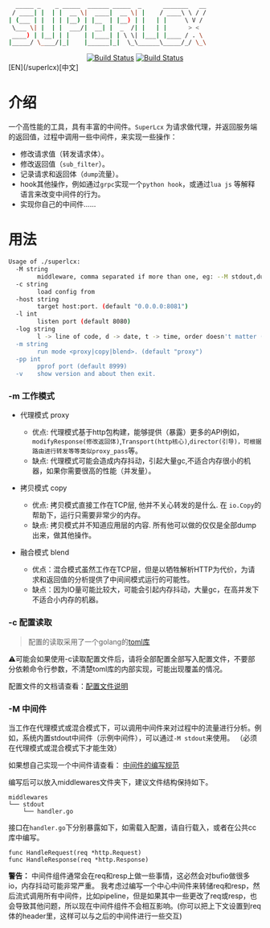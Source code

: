 ```bash
  _____ _    _ _____  ______ _____  _      _______   __
 / ____| |  | |  __ \|  ____|  __ \| |    / ____\ \ / /
| (___ | |  | | |__) | |__  | |__) | |   | |     \ V / 
 \___ \| |  | |  ___/|  __| |  _  /| |   | |      > <  
 ____) | |__| | |    | |____| | \ \| |___| |____ / . \ 
|_____/ \____/|_|    |______|_|  \_\______\_____/_/ \_\
```

<div align="center">
  <a href="https://travis-ci.com/github/dashjay/superlcx"><img src="https://travis-ci.com/dashjay/superlcx.svg?branch=master" alt="Build Status"></a>
  <a href="https://github.com/dashjay/superlcx/actions?query=workflow%3Aauto_release"><img src="https://github.com/dashjay/superlcx/workflows/auto_release/badge.svg" alt="Build Status"></a>
</div>
[EN](/superlcx)[中文]

# 介绍
一个高性能的工具，具有丰富的中间件。`SuperLcx` 为请求做代理，并返回服务端的返回值，过程中调用一些中间件，来实现一些操作：
- 修改请求值（转发请求体）。
- 修改返回值（`sub_filter`）。
- 记录请求和返回体（`dump`流量）。
- hook其他操作，例如通过`grpc`实现一个`python hook`，或通过`lua js` 等解释语言来改变中间件的行为。
- 实现你自己的中间件……

# 用法
```bash
Usage of ./superlcx:
  -M string
        middleware, comma separated if more than one, eg: --M stdout,dumps
  -c string
        load config from
  -host string
        target host:port. (default "0.0.0.0:8081")
  -l int
        listen port (default 8080)
  -log string
        l -> line of code, d -> date, t -> time, order doesn't matter (default "t")
  -m string
        run mode <proxy|copy|blend>. (default "proxy")
  -pp int
        pprof port (default 8999)
  -v    show version and about then exit.
```

### -m 工作模式
- 代理模式 proxy
    - 优点: 代理模式基于http包构建，能够提供（暴露）更多的API例如，`modifyResponse(修改返回体)`,`Transport(http核心)`,`director(引导)，可根据路由进行转发等等类似proxy_pass`等。
    - 缺点: 代理模式可能会造成内存抖动，引起大量gc,不适合内存很小的机器，如果你需要很高的性能（并发量）。

- 拷贝模式 copy
    - 优点: 拷贝模式直接工作在TCP层, 他并不关心转发的是什么. 在 `io.Copy`的帮助下，运行只需要非常少的内存。
    - 缺点: 拷贝模式并不知道应用层的内容. 所有他可以做的仅仅是全部dump出来，做其他操作。

- 融合模式 blend
    - 优点：混合模式虽然工作在TCP层，但是以牺牲解析HTTP为代价，为请求和返回值的分析提供了中间间模式运行的可能性。
    - 缺点：因为IO量可能比较大，可能会引起内存抖动，大量gc，在高并发下不适合小内存的机器。

### -c 配置读取
> 配置的读取采用了一个golang的[toml库](https://github.com/BurntSushi/toml)

⚠️可能会如果使用-c读取配置文件后，请将全部配置全部写入配置文件，不要部分依赖命令行参数，不清楚toml库的内部实现，可能出现覆盖的情况。

配置文件的文档请查看：[配置文件说明](/superlcx_config.cn/)

### -M 中间件
当工作在代理模式或混合模式下，可以调用中间件来对过程中的流量进行分析。例如，系统内置stdout中间件（示例中间件），可以通过`-M stdout`来使用。
（必须在代理模式或混合模式下才能生效）

如果想自己实现一个中间件请查看：
[中间件的编写规范](/superlcx_middleware/)

编写后可以放入middlewares文件夹下，建议文件结构保持如下。
```
middlewares
└── stdout
    └── handler.go
```

接口在`handler.go`下分别暴露如下，如需载入配置，请自行载入，或者在公共cc库中编写。
```
func HandleRequest(req *http.Request)
func HandleResponse(req *http.Response)
```

**警告：** 中间件组件通常会在req和resp上做一些事情，这必然会对bufio做很多io，内存抖动可能非常严重。
我考虑过编写一个中心中间件来转储req和resp，然后流式调用所有中间件，比如pipeline，但是如果其中一些更改了req或resp，也会导致其他问题，所以现在中间件组件不会相互影响。(你可以把上下文设置到req体的header里，这样可以与之后的中间件进行一些交互)
